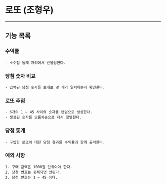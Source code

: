 # 로또 (조형우)

---

## 기능 목록

### 수익률
    - 소수점 둘째 자리에서 반올림한다.

### 당첨 숫자 비교
    - 입력된 당첨 숫자를 토대로 몇 개가 일치하는지 확인한다.

### 로또 추첨
    - 6개의 1 ~ 45 사이의 숫자를 랜덤으로 생성한다.
    - 생성된 숫자를 오름차순으로 다시 정렬한다.
    
### 당첨 통계
    - 구입한 로또에 대한 당첨 결과를 수익률과 함께 출력한다.

### 예외 사항
    1. 구매 금액은 1000원 단위여야 한다.
    2. 당첨 번호는 중복되면 안된다.
    3. 당첨 번호는 1 ~ 45 이다.
